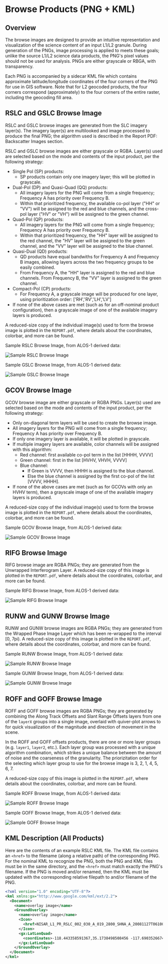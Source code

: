 
# Browse Products (PNG + KML)

## Overview
The browse images are designed to provide an intuitive representation and visualization of the science content of an input L1/L2 granule. During generation of the PNGs, image processing is applied to meets these goals; unlike the source L1/L2 science data products, the PNG's pixel values should not be used for analysis. PNGs are either grayscale or RBGA, with transparency.

Each PNG is accompanied by a sidecar KML file which contains approximate latitude/longitude coordinates of the four corners of the PNG for use in GIS software. Note that for L2 geocoded products, the four corners correspond (approximately) to the four corners of the entire raster, including the geocoding fill area.

## RSLC and GSLC Browse Image
RSLC and GSLC browse images are generated from the SLC imagery layer(s). The imagery layer(s) are multilooked and image processed to produce the final PNG; the algorithm used is described in the Report PDF: Backscatter Images section.

RSLC and GSLC browse images are either grayscale or RGBA. Layer(s) used are selected based on the mode and contents of the input product, per the following strategy:

* Single Pol (SP) products:
    - SP products contain only one imagery layer; this will be plotted in grayscale.
* Dual-Pol (DP) and Quasi-Quad (QQ) products:
    - All imagery layers for the PNG will come from a single frequency; Frequency A has priority over Frequency B.
    - Within that prioritized frequency, the available co-pol layer ("HH" or "VV") will be assigned to the red and blue channels, and the cross-pol layer ("HV" or "VH") will be assigned to the green channel.
* Quad-Pol (QP) products:
    - All imagery layers for the PNG will come from a single frequency; Frequency A has priority over Frequency B.
    - Within that prioritized frequency, the "HH" layer will be assigned to the red channel, the "HV" layer will be assigned to the green channel, and the "VV" layer will be assigned to the  blue channel.
* Quasi-Dual (QD) products:
    - QD products have equal bandwiths for Frequency A and Frequency B images, allowing layers across the two frequency groups to be easily combined.
    - From Frequency A, the "HH" layer is assigned to the red and blue channels. From Frequency B, the "VV" layer is assigned to the green channel.
* Compact-Pol (CP) products:
    - For Frequency A, a grayscale image will be produced for one layer, using prioritization order: ['RH','RV','LH','LV']
* If none of the above cases are met (such as for an off-nominal product configuration), then a grayscale image of one of the available imagery layers is produced.

A reduced-size copy of the individual image(s) used to form the browse image is plotted in the `REPORT.pdf`, where details about the coordinates, colorbar, and more can be found.

Sample RSLC Browse Image, from ALOS-1 derived data:

![Sample RSLC Browse Image](images/browse_RSLC_reduced_size.jpg)

Sample GSLC Browse Image, from ALOS-1 derived data:

![Sample GSLC Browse Image](images/browse_GSLC_reduced_size.jpg)


## GCOV Browse Image
GCOV browse image are either grayscale or RGBA PNGs. Layer(s) used are selected based on the mode and contents of the input product, per the following strategy:

* Only on-diagonal term layers will be used to create the browse image. 
* All imagery layers for the PNG will come from a single frequency; Frequency A has priority over Frequency B. 
* If only one imagery layer is available, it will be plotted in grayscale.
* If multiple imagery layers are available, color channels will be assigned with this algorithm:
    - Red channel: first available co-pol term in the list [HHHH, VVVV]
    - Green channel: first in the list [HVHV, VHVH, VVVV]
    - Blue channel:
        - If Green is VVVV, then HHHH is assigned to the blue channel.
        - Else the blue channel is assigned by the first co-pol of the list [VVVV, HHHH].
 * If none of the above cases are met (such as for GCOVs with only an HVHV term), then a grayscale image of one of the available imagery layers is produced.

A reduced-size copy of the individual image(s) used to form the browse image is plotted in the `REPORT.pdf`, where details about the coordinates, colorbar, and more can be found.

Sample GCOV Browse Image, from ALOS-1 derived data:

![Sample GCOV Browse Image](images/browse_GCOV_reduced_size.jpg)


## RIFG Browse Image
RIFG browse image are RGBA PNGs; they are generated from the Unwrapped Interferogram Layer. A reduced-size copy of this image is plotted in the `REPORT.pdf`, where details about the coordinates, colorbar, and more can be found.

Sample RIFG Browse Image, from ALOS-1 derived data:

![Sample RIFG Browse Image](images/browse_RIFG_reduced_size.jpg)


## RUNW and GUNW Browse Image
RUNW and GUNW browse images are RGBA PNGs; they are generated from the Wrapped Phase Image Layer which has been re-wrapped to the interval [0, 7pi). A reduced-size copy of this image is plotted in the `REPORT.pdf`, where details about the coordinates, colorbar, and more can be found.

Sample RUNW Browse Image, from ALOS-1 derived data:

![Sample RUNW Browse Image](images/browse_RUNW_reduced_size.jpg)

Sample GUNW Browse Image, from ALOS-1 derived data:

![Sample GUNW Browse Image](images/browse_GUNW_reduced_size.jpg)


## ROFF and GOFF Browse Image
ROFF and GOFF browse images are RGBA PNGs; they are generated by combining the Along Track Offsets and Slant Range Offsets layers from one of the `layerX` groups into a single image, overlaid with quiver-plot arrows to for quick visualization of the magnitude and direction of movement in the scene.

In the ROFF and GOFF offsets products, there are one or more layer groups (e.g. `layer1`, `layer2`, etc.). Each layer group was processed with a unique algorithm combination, which strikes a unique balance between the amount of noise and the coarseness of the granularity. The priorizitation order for the selecting which layer group to use for the browse image is 3, 2, 1, 4, 5, 6, 7.

A reduced-size copy of this image is plotted in the `REPORT.pdf`, where details about the coordinates, colorbar, and more can be found.

Sample ROFF Browse Image, from ALOS-1 derived data:

![Sample ROFF Browse Image](images/browse_ROFF_reduced_size.jpg)

Sample GOFF Browse Image, from ALOS-1 derived data:

![Sample GOFF Browse Image](images/browse_GOFF_reduced_size.jpg)


## KML Description (All Products)

Here are the contents of an example RSLC KML file. The KML file contains an `<href>` to the filename (along a relative path) of the corresponding PNG. For the nominal KML to recognize the PNG, both the PNG and KML  files must be in the same directory, and the `<href>` must match exactly the PNG's filename. If the PNG is moved and/or renamed, then the KML must be updated with the corresponding relative filepath to and/or filename of the PNG.

```xml
<?xml version="1.0" encoding="UTF-8"?>
<kml xmlns:gx="http://www.google.com/kml/ext/2.2">
  <Document>
    <name>overlay image</name>
    <GroundOverlay>
      <name>overlay image</name>
      <Icon>
        <href>NISAR_L1_PR_RSLC_002_030_A_019_2800_SHNA_A_20081127T061000_20081127T061014_D00404_N_F_J_001.png</href>
      </Icon>
      <gx:LatLonQuad>
        <coordinates>-118.443358591367,35.1738498508456 -117.69035266745301,35.2987616488343 -117.48091814387199,34.4452695936409 -118.227783291052,34.3202637394113</coordinates>
      </gx:LatLonQuad>
    </GroundOverlay>
  </Document>
</kml>
```
